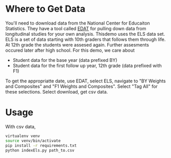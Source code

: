 # Where to Get Data

You'll need to download data from the National Center for Educaiton Statistics. They have a tool called [EDAT](https://nces.ed.gov/edat/) for pulling down data from longitudinal studies for your own analysis. Thisdemo uses the ELS data set. ELS is a set of data starting with 10th graders that follows them through life. At 12th grade the students were assesed again. Further assesments occured later after high school. For this demo, we care about

- Student data for the base year (data prefixed BY)
- Student data for the first follow up year, 12th grade (data prefixed with F1)

To get the appropriatte date, use EDAT, select ELS, navigate to "BY Weights and Composites" and "F1 Weights and Composites". Select "Tag All" for these selections. Select download, get csv data.

# Usage

With csv data,

```bash
virtualenv venv
source venv/bin/activate
pip install -r requirements.txt
python indexEls.py path_to.csv
```
